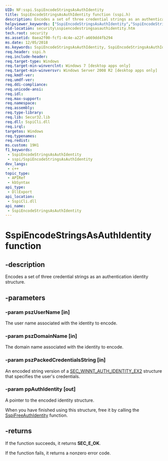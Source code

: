 ```yaml
---
UID: NF:sspi.SspiEncodeStringsAsAuthIdentity
title: SspiEncodeStringsAsAuthIdentity function (sspi.h)
description: Encodes a set of three credential strings as an authentication identity structure.
helpviewer_keywords: ["SspiEncodeStringsAsAuthIdentity","SspiEncodeStringsAsAuthIdentity function [Security]","security.sspiencodestringsasauthidentity","sspi/SspiEncodeStringsAsAuthIdentity"]
old-location: security\sspiencodestringsasauthidentity.htm
tech.root: security
ms.assetid: 0aea2f00-fcf1-4c4e-a22f-a669dd4fb294
ms.date: 12/05/2018
ms.keywords: SspiEncodeStringsAsAuthIdentity, SspiEncodeStringsAsAuthIdentity function [Security], security.sspiencodestringsasauthidentity, sspi/SspiEncodeStringsAsAuthIdentity
req.header: sspi.h
req.include-header: 
req.target-type: Windows
req.target-min-winverclnt: Windows 7 [desktop apps only]
req.target-min-winversvr: Windows Server 2008 R2 [desktop apps only]
req.kmdf-ver: 
req.umdf-ver: 
req.ddi-compliance: 
req.unicode-ansi: 
req.idl: 
req.max-support: 
req.namespace: 
req.assembly: 
req.type-library: 
req.lib: Secur32.lib
req.dll: SspiCli.dll
req.irql: 
targetos: Windows
req.typenames: 
req.redist: 
ms.custom: 19H1
f1_keywords:
 - SspiEncodeStringsAsAuthIdentity
 - sspi/SspiEncodeStringsAsAuthIdentity
dev_langs:
 - c++
topic_type:
 - APIRef
 - kbSyntax
api_type:
 - DllExport
api_location:
 - SspiCli.dll
api_name:
 - SspiEncodeStringsAsAuthIdentity
---
```


# SspiEncodeStringsAsAuthIdentity function


## -description

Encodes a set of three credential strings as an authentication identity structure.

## -parameters

### -param pszUserName [in]

The user name associated with the identity to encode.

### -param pszDomainName [in]

The domain name associated with the identity to encode.

### -param pszPackedCredentialsString [in]

An encoded string version of a <a href="/windows/desktop/api/sspi/ns-sspi-sec_winnt_auth_identity_ex2">SEC_WINNT_AUTH_IDENTITY_EX2</a> structure that specifies the user's credentials.

### -param ppAuthIdentity [out]

A pointer to the encoded identity structure.

When you have finished using this structure, free it by calling the <a href="/windows/desktop/api/sspi/nf-sspi-sspifreeauthidentity">SspiFreeAuthIdentity</a> function.

## -returns

If the function succeeds, it returns <b>SEC_E_OK</b>.

If the function fails, it returns a nonzero error code.